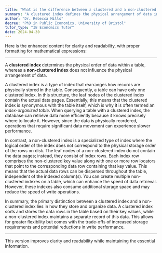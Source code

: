 ```yaml
---
title: "What is the difference between a clustered and a non-clustered index?"
summary: "A clustered index defines the physical arrangement of data in a table, whereas a non-clustered index does not influence the data's order."
author: "Dr. Rebecca Mills"
degree: "PhD in Public Economics, University of Bristol"
tutor_type: "IB Economics Tutor"
date: 2024-04-30
---
```


Here is the enhanced content for clarity and readability, with proper formatting for mathematical expressions:

---

A **clustered index** determines the physical order of data within a table, whereas a **non-clustered index** does not influence the physical arrangement of data.

A clustered index is a type of index that rearranges how records are physically stored in the table. Consequently, a table can have only one clustered index. In this structure, the leaf nodes of the clustered index contain the actual data pages. Essentially, this means that the clustered index is synonymous with the table itself, which is why it is often termed an *index-organized table*. When querying a table with a clustered index, the database can retrieve data more efficiently because it knows precisely where to locate it. However, since the data is physically reordered, operations that require significant data movement can experience slower performance.

In contrast, a non-clustered index is a specialized type of index where the logical order of the index does not correspond to the physical storage order of the rows on disk. The leaf nodes of a non-clustered index do not contain the data pages; instead, they consist of index rows. Each index row comprises the non-clustered key value along with one or more row locators that point to the corresponding data row containing that key value. This means that the actual data rows can be dispersed throughout the table, independent of the indexed column(s). You can create multiple non-clustered indexes on a table, which can enhance the speed of data retrieval. However, these indexes also consume additional storage space and may reduce the speed of write operations.

In summary, the primary distinction between a clustered index and a non-clustered index lies in how they store and organize data. A clustered index sorts and stores the data rows in the table based on their key values, while a non-clustered index maintains a separate record of this data. This allows for greater flexibility but comes with the trade-offs of increased storage requirements and potential reductions in write performance.

--- 

This version improves clarity and readability while maintaining the essential information.
    